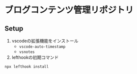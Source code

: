 # ブログコンテンツ管理リポジトリ

## Setup
1. vscodeの拡張機能をインストール
    - `vscode-auto-timestamp`
    - `vsnotes`
2. lefthookの初期コマンド
```bash
npx lefthook install
```


